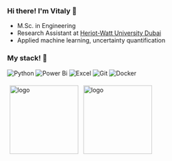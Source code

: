 
### Hi there! I'm Vitaly 👋
- M.Sc. in Engineering
- Research Assistant at [Heriot-Watt University Dubai](https://www.hw.ac.uk/dubai/)
- Applied machine learning, uncertainty quantification

### My stack! :dango:
![Python](https://img.shields.io/badge/python-3670A0?style=for-the-badge&logo=python&logoColor=ffdd54)
![Power Bi](https://img.shields.io/badge/power_bi-F2C811?style=for-the-badge&logo=powerbi&logoColor=black)
![Excel](https://img.shields.io/badge/Excel-0078D4.svg?style=for-the-badge&logo=microsoft-excel&logoColor=white)
![Git](https://img.shields.io/badge/git-%23F05033.svg?style=for-the-badge&logo=git&logoColor=white)
![Docker](https://img.shields.io/badge/docker-%230db7ed.svg?style=for-the-badge&logo=docker&logoColor=white)


<img src="https://github-readme-stats.vercel.app/api?username=vitaliistarr&show_icons=true&theme=tokyonight" alt="logo" height="160" align="left" style="margin: 6px; margin-bottom: 20px;" />
<img src="https://github-readme-stats.vercel.app/api/top-langs/?username=vitaliistarr&layout=compact&theme=tokyonight" alt="logo" height="160" align="left" style="margin: 6px; margin-bottom: 20px;"  />

